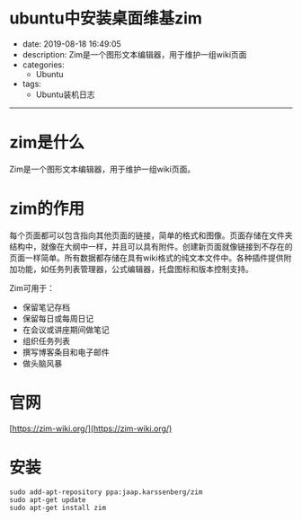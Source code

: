 #   ubuntu中安装桌面维基zim
+ date: 2019-08-18 16:49:05
+ description: Zim是一个图形文本编辑器，用于维护一组wiki页面
+ categories:
  - Ubuntu
+ tags:
  - Ubuntu装机日志
---
#   zim是什么
Zim是一个图形文本编辑器，用于维护一组wiki页面。

#   zim的作用
每个页面都可以包含指向其他页面的链接，简单的格式和图像。页面存储在文件夹结构中，就像在大纲中一样，并且可以具有附件。创建新页面就像链接到不存在的页面一样简单。所有数据都存储在具有wiki格式的纯文本文件中。各种插件提供附加功能，如任务列表管理器，公式编辑器，托盘图标和版本控制支持。

Zim可用于：
+	保留笔记存档
+	保留每日或每周日记
+	在会议或讲座期间做笔记
+	组织任务列表
+	撰写博客条目和电子邮件
+	做头脑风暴

#   官网
[https://zim-wiki.org/](https://zim-wiki.org/)

#   安装
```
sudo add-apt-repository ppa:jaap.karssenberg/zim
sudo apt-get update
sudo apt-get install zim
```
